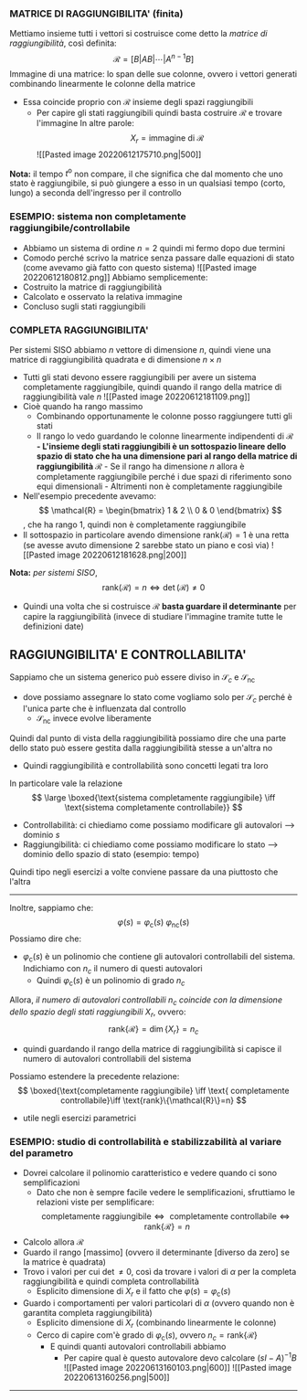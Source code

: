 ### MATRICE DI RAGGIUNGIBILITA' (finita)
Mettiamo insieme tutti i vettori si costruisce come detto la *matrice di raggiungibilità*, così definita:
$$
\mathcal{R} = [B | AB|\cdots|A^{n-1}B]
$$
Immagine di una matrice: lo span delle sue colonne, ovvero i vettori generati combinando linearmente le colonne della matrice
- Essa coincide proprio con $\mathcal{R}$ insieme degli spazi raggiungibili
	- Per capire gli stati raggiungibili quindi basta costruire $\mathcal{R}$ e trovare l'immagine
In altre parole: $$ X_{r} = \text{immagine di } \mathcal{R} $$
![[Pasted image 20220612175710.png|500]]

**Nota:** il tempo $t^{\text{o}}$ non compare, il che significa che dal momento che uno stato è raggiungibile, si può giungere a esso in un qualsiasi tempo (corto, lungo) a seconda dell'ingresso per il controllo


### ESEMPIO: sistema non completamente raggiungibile/controllabile
- Abbiamo un sistema di ordine $n=2$ quindi mi fermo dopo due termini
- Comodo perché scrivo la matrice senza passare dalle equazioni di stato (come avevamo già fatto con questo sistema)
![[Pasted image 20220612180812.png]]
Abbiamo semplicemente:
- Costruito la matrice di raggiungibilità
- Calcolato e osservato la relativa immagine
- Concluso sugli stati raggiungibili

### COMPLETA RAGGIUNGIBILITA'
Per sistemi SISO abbiamo $n$ vettore di dimensione $n$, quindi viene una matrice di raggiungibilità quadrata e di dimensione $n \times n$

- Tutti gli stati devono essere raggiungibili per avere un sistema completamente raggiungibile, quindi quando il rango della matrice di raggiungibilità vale $n$
![[Pasted image 20220612181109.png]]
- Cioè quando ha rango massimo
	- Combinando opportunamente le colonne posso raggiungere tutti gli stati
	- Il rango lo vedo guardando le colonne linearmente indipendenti di $\mathcal{R}$
		**- L'insieme degli stati raggiungibili è un sottospazio lineare dello spazio di stato che ha una dimensione pari al rango della matrice di raggiungibilità $\mathcal{R}$**
			- Se il rango ha dimensione $n$ allora è completamente raggiungibile perché i due spazi di riferimento sono equi dimensionali
				- Altrimenti non è completamente raggiungibile
- Nell'esempio precedente avevamo:
$$
\mathcal{R} = \begin{bmatrix} 1 & 2 \\ 0 & 0 \end{bmatrix}
$$, che ha rango $1$, quindi non è completamente raggiungibile
- Il sottospazio in particolare avendo dimensione $\text{rank}(\mathcal{R})=1$ è una retta (se avesse avuto dimensione $2$ sarebbe stato un piano e così via)
![[Pasted image 20220612181628.png|200]]

**Nota:** *per sistemi SISO*, 
$$
\text{rank}(\mathcal{R})=n \iff \det(\mathcal{R})\neq 0
$$
- Quindi una volta che si costruisce $\mathcal{R}$ **basta guardare il determinante** per capire la raggiungibilità (invece di studiare l'immagine tramite tutte le definizioni date)

## RAGGIUNGIBILITA' E CONTROLLABILITA'
Sappiamo che un sistema generico può essere diviso in $\mathcal{S}_{c}$ e $\mathcal{S}_{\text{nc}}$
- dove possiamo assegnare lo stato come vogliamo solo per $\mathcal{S}_{c}$ perché è l'unica parte che è influenzata dal controllo
	- $\mathcal{S}_{\text{nc}}$ invece evolve liberamente

Quindi dal punto di vista della raggiungibilità possiamo dire che una parte dello stato può essere gestita dalla raggiungibilità stesse a un'altra no
- Quindi raggiungibilità e controllabilità sono concetti legati tra loro

In particolare vale la relazione
$$
\large \boxed{\text{sistema completamente raggiungibile} \iff \text{sistema completamente controllabile}}
$$
- Controllabilità: ci chiediamo come possiamo modificare gli autovalori --> dominio $s$
- Raggiungibilità: ci chiediamo come possiamo modificare lo stato --> dominio dello spazio di stato (esempio: tempo)

Quindi tipo negli esercizi a volte conviene passare da una piuttosto che l'altra

---
Inoltre, sappiamo che:
$$
\varphi(s) = \varphi_{\text{c}}(s) \  \varphi_{\text{nc}}(s)
$$
Possiamo dire che:
- $\varphi_{\text{c}}(s)$ è un polinomio che contiene gli autovalori controllabili del sistema. Indichiamo con $n_{c}$ il numero di questi autovalori
	- Quindi $\varphi_{\text{c}}(s)$ è un polinomio di grado $n_{c}$

Allora, *il numero di autovalori controllabili $n_{c}$ coincide con la dimensione dello spazio degli stati raggiungibili $X_{r}$*, ovvero: $$ \text{rank}\{\mathcal{R}\}=\dim\{ X_{r} \} = n_{c} $$
- quindi guardando il rango della matrice di raggiungibilità si capisce il numero di autovalori controllabili del sistema

Possiamo estendere la precedente relazione:
$$
\boxed{\text{completamente raggiungibile} \iff \text{ completamente controllabile}\iff \text{rank}\{\mathcal{R}\}=n}
$$
- utile negli esercizi parametrici

### ESEMPIO: studio di controllabilità e stabilizzabilità al variare del parametro
- Dovrei calcolare il polinomio caratteristico e vedere quando ci sono semplificazioni
	- Dato che non è sempre facile vedere le semplificazioni, sfruttiamo le relazioni viste per semplificare: $$\text{completamente raggiungibile} \iff \text{ completamente controllabile}\iff \text{rank}\{\mathcal{R}\}=n $$
- Calcolo allora $\mathcal{R}$
- Guardo il rango [massimo] (ovvero il determinante [diverso da zero] se la matrice è quadrata)
- Trovo i valori per cui $\det \neq 0$, così da trovare i valori di $\alpha$ per la completa raggiungibilità e quindi completa controllabilità
	- Esplicito dimensione di $X_{r}$ e il fatto che $\varphi(s)=\varphi_{\text{c}}(s)$
- Guardo i comportamenti per valori particolari di $\alpha$ (ovvero quando non è garantita completa raggiungibilità)
	- Esplicito dimensione di $X_{r}$ (combinando linearmente le colonne)
	- Cerco di capire com'è grado di $\varphi_{\text{c}}(s)$, ovvero $n_{c}=\text{rank}\{\mathcal{R}\}$
		- E quindi quanti autovalori controllabili abbiamo
			- Per capire qual è questo autovalore devo calcolare $(sI-A)^{-1}B$
![[Pasted image 20220613160103.png|600]]
![[Pasted image 20220613160256.png|500]]

---
